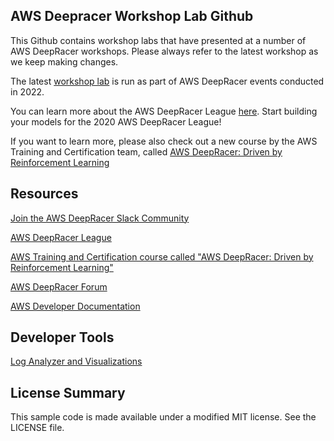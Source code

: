 ## AWS Deepracer Workshop Lab Github  

This Github contains workshop labs that have presented at a number of AWS DeepRacer workshops. Please always refer to the latest workshop as we keep making changes.

The latest [workshop lab](https://studio.us-east-1.prod.workshops.aws/preview/66473261-de66-42a1-b280-3e0ec87aee26/builds/38c21fa3-c1dd-4572-9ae0-2acaae57d788/en-US/evaluation) is run as part of AWS DeepRacer events conducted in 2022.

You can learn more about the AWS DeepRacer League [here](http://www.deepracerleague.com/). Start building your models for the 2020 AWS DeepRacer League!

If you want to learn more, please also check out a new course by the AWS Training and Certification team, called [AWS DeepRacer: Driven by Reinforcement Learning](https://www.aws.training/learningobject/wbc?id=32143)

## Resources

[Join the AWS DeepRacer Slack Community](https://deepracer-community.slack.com/)

[AWS DeepRacer League](http://www.deepracerleague.com/)

[AWS Training and Certification course called "AWS DeepRacer: Driven by Reinforcement Learning"](https://www.aws.training/learningobject/wbc?id=32143)

[AWS DeepRacer Forum](https://forums.aws.amazon.com/forum.jspa?forumID=318)

[AWS Developer Documentation](https://docs.aws.amazon.com/deepracer/index.html#lang/en_us) 

## Developer Tools

[Log Analyzer and Visualizations](https://github.com/aws-samples/aws-deepracer-workshops/tree/master/log-analysis/)

## License Summary

This sample code is made available under a modified MIT license. See the LICENSE file.
